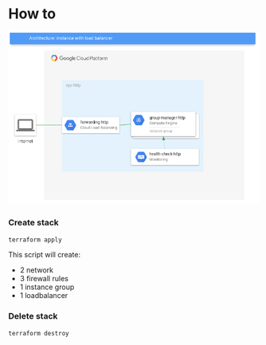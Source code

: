 # How to

![infra instance-with-loadbalancer](../img/04-instance-with-loadbalancer.png "infra instance-with-loadbalancer")

### Create stack

```
terraform apply
```

This script will create:
-   2 network
-   3 firewall rules
-   1 instance group
-   1 loadbalancer

### Delete stack

```
terraform destroy
```
